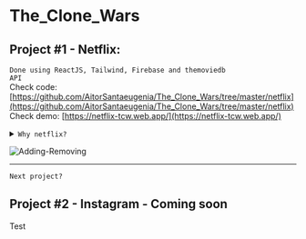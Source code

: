 # The_Clone_Wars

## Project #1 - Netflix:
<code>Done using ReactJS, Tailwind, Firebase and themoviedb API</code></br>
    Check code: [https://github.com/AitorSantaeugenia/The_Clone_Wars/tree/master/netflix](https://github.com/AitorSantaeugenia/The_Clone_Wars/tree/master/netflix) </br>
    Check demo: [https://netflix-tcw.web.app/](https://netflix-tcw.web.app/)

<details>
  <summary><code>Why netflix?</code></summary>

  ```javascript
   // Since it's build in React, and I wanted to
   // sharp my react skills with tailwind... (not components)
   // Also I found a decent API https://developers.themoviedb.org/3/getting-started/introduction
   // with the newest movies, so I thought it could be a great idea to try it
  ```  
</details>

![Adding-Removing](https://user-images.githubusercontent.com/14861253/193696864-e22c41ce-2286-4a2e-9516-38b7b32d0e5a.gif)

---
<code>Next project?</code></br>

## Project #2 - Instagram - Coming soon
Test